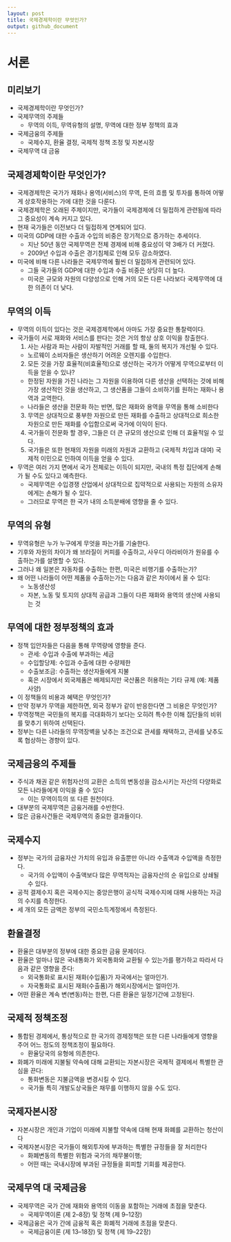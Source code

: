 ```yaml
---
layout: post
title: 국제경제학이란 무엇인가? 
output: github_document
---
```


# 서론

## 미리보기

- 국제경제학이란 무엇인가?
- 국제무역의 주제들
	- 무역의 이득, 무역유형의 설명, 무역에 대한 정부 정책의 효과
- 국제금융의 주제들
	- 국제수지, 환율 결정, 국제적 정책 조정 및 자본시장
- 국제무역 대 금융
 
## 국제경제학이란 무엇인가?

- 국제경제학은 국가가 재화나 용역(서비스)의 무역, 돈의 흐름 및 투자를 통하여 어떻게 상호작용하는 가에 대한 것을 다룬다.
- 국제경제학은 오래된 주제이지만, 국가들이 국제경제에 더 밀접하게 관련됨에 따라 그 중요성이 계속 커지고 있다.
- 현재 국가들은 이전보다 더 밀접하게 연계되어 있다. 
- 미국의 GDP에 대한 수출과 수입의 비중은 장기적으로 증가하는 추세이다.
	- 지난 50년 동안 국제무역은 전체 경제에 비해 중요성이  약 3배가 더 커졌다.
	- 2009년 수입과 수출은 경기침체로 인해 모두 감소하였다.
- 미국에 비해 다른 나라들은 국제무역에 훨씬 더 밀접하게 관련되어 있다.
	- 그들 국가들의 GDP에 대한 수입과 수출 비중은 상당히 더 높다.
	- 미국은 규모와 자원의 다양성으로 인해 거의 모든 다른 나라보다 국제무역에 대한 의존이 더 낮다.

## 무역의 이득

- 무역의 이득이 있다는 것은 국제경제학에서 아마도 가장 중요한 통찰력이다.
- 국가들이 서로 재화와 서비스를 판다는 것은 거의 항상 상호 이익을 창출한다.
	1. 사는 사람과 파는 사람이 자발적인 거래를 할 때, 둘의 복지가 개선될 수 있다.
	- 노르웨이 소비자들은 생산하기 어려운 오렌지를 수입한다.
	2. 모든 것을 가장 효율적(비효율적)으로 생산하는 국가가 어떻게 무역으로부터 이득을 얻을 수 있나?
	- 한정된 자원을 가진 나라는 그 자원을 이용하여 다른 생산을 선택하는 것에 비해 가장 생산적인 것을 생산하고, 그 생산품을 그들이 소비하기를 원하는 재화나 용역과 교역한다.
	- 나라들은 생산을 전문화 하는 반면, 많은 재화와 용역을 무역을 통해 소비한다
	3. 무역은 상대적으로 풍부한 자원으로 만든 재화를 수출하고 상대적으로 희소한 자원으로 만든 재화를 수입함으로써 국가에 이익이 된다.
	4. 국가들이 전문화 할 경우, 그들은 더 큰 규모의 생산으로 인해 더 효율적일 수 있다. 
	5. 국가들은 또한 현재의 자원을 미래의 자원과 교환하고 (국제적 차입과 대여) 국제적 이민으로 인하여 이득을 얻을 수 있다.
- 무역은 여러 가지 면에서 국가 전체로는 이득이 되지만, 국내의 특정 집단에게 손해가 될 수도 있다고 예측한다.  
	- 국제무역은 수입경쟁 산업에서 상대적으로 집약적으로 사용되는 자원의 소유자에게는 손해가 될 수 있다.
	-  그러므로 무역은 한 국가 내의 소득분배에 영향을 줄 수 있다.

## 무역의 유형

- 무역유형은 누가 누구에게 무엇을 파는가를 기술한다.
- 기후와 자원의 차이가 왜 브라질이 커피를 수출하고, 사우디 아라비아가 원유를 수출하는가를 설명할 수 있다.
- 그러나 왜 일본은 자동차를 수출하는 한편, 미국은 비행기를 수출하는가?
- 왜 어떤 나라들이 어떤 제품을 수출하는가는 다음과 같은 차이에서 올 수 있다:
	- 노동생산성
	- 자본, 노동 및 토지의 상대적 공급과 그들이 다른 재화와 용역의 생산에 사용되는 것

## 무역에 대한 정부정책의 효과

- 정책 입안자들은 다음을 통해 무역량에 영향을 준다.
	- 관세: 수입과 수출에 부과하는 세금
	- 수입할당제: 수입과 수출에 대한 수량제한
	- 수출보조금: 수출하는 생산자들에게 지불
	- 혹은 시장에서 외국제품은 배제되지만 국산품은 허용하는 기타 규제 (예: 제품사양)
- 이 정책들의 비용과 혜택은 무엇인가?
- 만약 정부가 무역을 제한하면, 외국 정부가 같이 반응한다면 그 비용은 무엇인가?
- 무역정책은 국민들의 복지를 극대화하기 보다는 오히려 특수한 이해 집단들의 비위를 맞추기 위하여 선택된다.
- 정부는 다른 나라들의 무역장벽을 낮추는 조건으로 관세를 채택하고, 관세를 낮추도록 협상하는 경향이 있다. 

## 국제금융의 주제들

- 주식과 채권 같은 위험자산의 교환은 소득의 변동성을 감소시키는 자산의 다양화로 모든 나라들에게 이익을 줄 수 있다
	- 이는 무역이득의 또 다른 원천이다. 
- 대부분의 국제무역은 금융거래를 수반한다. 
- 많은 금융사건들은 국제무역의 중요한 결과들이다. 

## 국제수지

- 정부는 국가의 금융자산 가치의 유입과 유출뿐만 아니라 수출액과 수입액을 측정한다. 
	- 국가의 수입액이 수출액보다 많은 무역적자는 금융자산의 순 유입으로 상쇄될 수 있다. 
- 공적 결제수지 혹은 국제수지는 중앙은행이 공식적 국제수지에 대해 사용하는 자금의 수지를 측정한다. 
- 세 개의 모든 금액은 정부의 국민소득계정에서 측정된다.

## 환율결정

- 환율은 대부분의 정부에 대한 중요한 금융 문제이다. 
- 환율은 얼마나 많은 국내통화가 외국통화와 교환될 수 있는가를 평가하고 따라서 다음과 같은 영향을 준다:
	- 외국통화로 표시된 재화(수입품)가 자국에서는 얼마인가.
	- 자국통화로 표시된 재화(수출품)가 해외시장에서는 얼마인가.
- 어떤 환율은 계속 변(변동)하는 한편, 다른 환율은 일정기간에 고정된다. 
 
## 국제적 정책조정

- 통합된 경제에서, 통상적으로 한 국가의 경제정책은 또한 다른 나라들에게 영향을 주어 어느 정도의 정책조정이 필요하다.
	- 환율당국의 유형에 의존한다.
- 화폐가 미래에 지불될 약속에 대해 교환되는 자본시장은 국제적 결제에서 특별한 관심을 끈다:
	- 통화변동은 지불금액을 변경시킬 수 있다.
	- 국가들 특히 개발도상국들은 채무를 이행하지 않을 수도 있다.

## 국제자본시장

- 자본시장은 개인과 기업이 미래에 지불할 약속에 대해 현재 화폐를 교환하는 청산이다
- 국제자본시장은 국가들이 해외투자에 부과하는 특별한 규정들을 잘 처리한다
	- 화폐변동의 특별한 위험과 국가의 채무불이행;
	- 어떤 때는 국내시장에 부과된 규정들을 회피할 기회를 제공한다.

## 국제무역 대 국제금융

- 국제무역은 국가 간에 재화와 용역의 이동을 포함하는 거래에 초점을 맞춘다. 
	- 국제무역이론 (제 2–8장) 및 정책 (제 9–12장)
- 국제금융은 국가 간에 금융적 혹은 화폐적 거래에 초점을 맞춘다. 
	- 국제금융이론 (제 13–18장) 및 정책 (제 19–22장)

